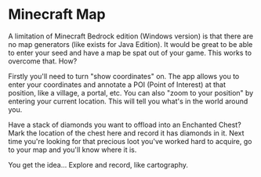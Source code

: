 # Minecraft Map
A limitation of Minecraft Bedrock edition (Windows version) is that there are no map generators (like exists for Java Edition).  It would be great to be able to enter your seed and have a map be spat out of your game.  This works to overcome that. How?

Firstly you'll need to turn "show coordinates" on.  The app allows you to enter your coordinates and annotate a POI (Point of Interest) at that position, like a village, a portal, etc.  You can also "zoom to your position" by entering your current location. This will tell you what's in the world around you.  

Have a stack of diamonds you want to offload into an Enchanted Chest?  Mark the location of the chest here and record it has diamonds in it.  Next time you're looking for that precious loot you've worked hard to acquire, go to your map and you'll know where it is.  

You get the idea... Explore and record, like cartography.
